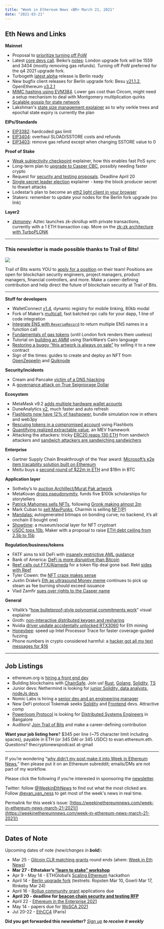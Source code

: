 ```yaml
---
title: "Week in Ethereum News <BR> March 21, 2021"
date: "2021-03-21"
---
```


## **Eth News and Links**

**Mainnet**

- Proposal to [prioritize turning off PoW](https://github.com/ethereum/pm/issues/278)
- Latest [core devs call](https://youtu.be/AclPXsRlgSc?t=26). Beiko’s [notes](https://twitter.com/TimBeiko/status/1372959274070986754): London upgrade fork will be 1559 and 3404 (mostly removing gas refunds). Turning off PoW preferred for the q4 2021 upgrade fork.
- Turbogeth [latest alpha](https://github.com/ledgerwatch/turbo-geth/releases/tag/v2021.03.01) release is Berlin ready
- New bugfix client releases for Berlin upgrade fork: Besu [v21.1.2](https://github.com/hyperledger/besu/releases/tag/21.1.2), OpenEthereum [v3.2.1](https://github.com/openethereum/openethereum/releases/tag/v3.2.1)
- [MiMC hashing using EVM384](https://hackmd.io/bHRfQfWaRmuIbNLTEQ6fyg). Lower gas cost than Circom, might need a setup mechanism to deal with Montgomery multiplication quirks
- [Scalable gossip for state network](https://ethresear.ch/t/scalable-gossip-for-state-network/8958)
- Lakshman's [state size management explainer](https://twitter.com/lakshmansankar/status/1372645109414563840) as to why verkle trees and epochal state expiry is currently the plan

**EIPs/Standards**

- [EIP3382](https://eips.ethereum.org/EIPS/eip-3382): hardcoded gas limit
- [EIP3404](https://github.com/ethereum/EIPs/blob/b52d409cdbdc6d296890913b3521a96b6d1bca04/EIPS/eip-3404.md): overhaul SLOAD/SSTORE costs and refunds
- [EIP3403](https://github.com/ethereum/EIPs/blob/8b1c4f7be8580bff9da11c6b099201b72f57fe3f/EIPS/eip-3403.md): remove gas refund except when changing SSTORE value to 0

**Proof of Stake**

- [Weak subjectivity checkpoint](https://eth2-fork-mon.stokes.io/#nav-ws-data) explainer, how this enables fast PoS sync
- Long-term plan to [upgrade to Casper CBC](https://www.reddit.com/r/ethereum/comments/m8pvfb/longterm_cbc_casper_plans/), possibly needing faster crypto
- Request for [security and testing proposals](https://notes.ethereum.org/@lsankar/security-rfp). Deadline April 20
- [Single secret leader election](https://www.reddit.com/r/ethereum/comments/m9j5cy/single_secret_leader_election_protocols/) explainer - keep the block producer secret to thwart attacks
- Lodestar’s plan to become an [eth2 light client in your browser](https://medium.com/chainsafe-systems/a-lodestar-for-eth2-da9e1a1ea8f2)
- Stakers: remember to update your nodes for the Berlin fork upgrade (no link)

**Layer2**

- [zkmoney](https://medium.com/aztec-protocol/launching-aztec-2-0-rollup-ac7db8012f4b): Aztec launches zk-zkrollup with private transactions, currently with a 1 ETH transaction cap. More on the [zk-zk architecture with TurboPLONK](https://medium.com/aztec-protocol/aztecs-zk-zk-rollup-looking-behind-the-cryptocurtain-2b8af1fca619)

* * *

### **This newsletter is made possible thanks to Trail of Bits!**

![](https://weekinethereumnews.com/wp-content/uploads/2020/05/2314423.jpeg)

Trail of Bits wants YOU to [apply for a position](https://www.trailofbits.com/careers) on their team! Positions are open for blockchain security engineers, project managers, product managers, financial controllers, and more. Make a career-defining contribution and help direct the future of blockchain security at Trail of Bits.

* * *

**Stuff for developers**

- WalletConnect [v1.4](https://github.com/WalletConnect/walletconnect-monorepo/releases/tag/1.4.0), dynamic registry for mobile linking, 80kb modal
- Fork of Maker’s [multicall](https://github.com/0xsequence/sequence.js/tree/master/packages/multicall), fast batched rpc calls for your dapp, 1 line of code integration
- [Integrate ENS with `ReverseRecord`](https://medium.com/the-ethereum-name-service/integrate-ens-reverse-record-into-your-dapp-to-show-ownership-and-participation-of-your-users-882a4703fee2) to return multiple ENS names in a function call
- [Fundamentals of gas tokens](https://blog.openzeppelin.com/fundamentals-of-gas-tokens/) (until London fork renders them useless)
- Tutorial on [building an AMM](https://www.cairo-lang.org/build-a-scalable-cairo-basesd-automated-market-maker/) using StarkWare’s Cairo language
- [Restoring a buggy “this artwork is always on sale”](https://blog.simondlr.com/posts/the-story-of-restoring-a-digital-artwork-that-is-always-on-sale) by selling it to a new contract
- Sign of the times: guides to create and deploy an NFT from [OpenZeppelin](https://forum.openzeppelin.com/t/create-an-nft-and-deploy-to-a-public-testnet-using-remix/6358) and [Quiknode](https://www.quiknode.io/guides/solidity/how-to-create-and-deploy-an-erc-721-nft)

**Security/incidents**

- Cream and Pancake [victim of a DNS hijacking](https://medium.com/cream-finance/postmortem-report-of-dns-hijacking-66ab9c6ce63d)
- A [governance attack on True Seigniorage Dollar](https://twitter.com/TrueSeigniorage/status/1370956726489415683)

**Ecosystem**

- MetaMask v9.2 [adds multiple hardware wallet acounts](https://github.com/MetaMask/metamask-extension/releases/tag/v9.2.0)
- DuneAnalytics [v2](https://duneanalytics.com/blog/dune-v2), much faster and auto refresh
- [Flashbots now have 12% of hashpower](https://medium.com/flashbots/flashbots-transparency-report-february-2021-8ac45b467d0a), bundle simulation now in ethers and web3py
- [Rescuing tokens in a compromised account](https://twitter.com/smpalladino/status/1373048978443472897) using Flashbots
- [Quantifying realized extractable value](https://hackmd.io/IGlkjRDrTmSJf_MM_f2Bcg), an MEV framework
- Attacking the attackers: tricky [ERC20 reaps 130 ETH](https://twitter.com/fifikobayashi/status/1372916327837405184) from sandwich attackers and [sandwich attackers are sandwiching sandwichers](https://twitter.com/fifikobayashi/status/1372338964326092802)

**Enterprise**

- Gartner Supply Chain Breakthrough of the Year award: [Microsoft’s e2e item tracability solution built on Ethereum](https://www.gartner.com/en/newsroom/press-releases/2021-03-18-gartner-announces-supply-chain-winners-of-the-2021-power-of-the-profession-awards)
- Meitu buys a [second round of $22m in ETH](https://corp-static.meitu.com/corp-new/ENG.pdf) and $18m in BTC

**Application layer**

- Sotheby’s to [auction Archillect/Murat Pak artwork](https://www.sothebys.com/en/coming-soon-collaboration-with-leading-digital-artist-pak)
- MetaKovan [drops pseudonymity](https://metapurser.substack.com/p/nfts-the-first-5000-beeples), funds five $100k scholarships for storytellers
- [Patrick Mahomes sells NFTs](https://www.espn.com/nfl/story/_/id/31078049/kansas-city-chiefs-patrick-mahomes-enters-world-nfts), following [Gronk making almost 2m](https://twitter.com/NTmoney/status/1371256030982668289)
- Mark Cuban to [sell MavPunks](https://twitter.com/mcuban/status/1373434052649320449), Charmin is selling [NFT(P)](https://rarible.com/charmin)
- [Mandalas:](https://mandalas.eth.link/) autogenerated bitmaps on bonding curve; no backend, it’s all onchain (I bought one)
- [Showtime](https://tryshowtime.com/): a museum/social layer for NFT cryptoart
- [USDC tops 10b](https://www.circle.com/blog/usdc-market-cap-tops-10-billion), Maker with a proposal to raise [ETH debt ceiling from 2.5b to 15b](https://twitter.com/MakerDAO/status/1372979697517174785)

**Regulation/business/tokens**

- FATF aims to kill DeFi with [insanely restrictive AML guidance](http://www.fatf-gafi.org/media/fatf/documents/recommendations/March%202021%20-%20VA%20Guidance%20update%20-%20Sixth%20draft%20-%20Public%20consultation.pdf)
- Bank of America: [DeFi is more disruptive than Bitcoin](https://www.coindesk.com/bank-of-america-defi-potentially-more-disruptive-than-bitcoin)
- [Reef calls out FTX/Alameda](https://medium.com/reef-finance/our-official-response-to-recent-events-regarding-alameda-a1978f7fbe57) for a token flip deal gone bad. Rekt [sides with Reef](https://www.rekt.news/reef-vs-alameda/)
- Tyler Cowen: the [NFT craze makes sense](https://www.bloomberg.com/opinion/articles/2021-03-17/the-nft-craze-actually-does-make-sense)
- Justin Drake’s [Eth as ultrasound Money meme](https://twitter.com/drakefjustin/status/1371755140399632388) continues to pick up steam as fee burning should exceed issuance
- Vlad Zamfir [sues over rights to the Casper name](https://twitter.com/VladZamfir/status/1372323671310807040)

**General**

- Vitalik’s “[how bulletproof-style polynomial commitments work](https://twitter.com/VitalikButerin/status/1371844878968176647)” visual explainer
- Groth: [non-interactive distributed keygen and resharing](https://eprint.iacr.org/2021/339)
- Nvidia [driver update accidentally unlocked RTX3060](https://www.msn.com/en-us/news/technology/nvidia-confirms-it-accidentally-unlocked-rtx-3060-ethereum-mining/ar-BB1eDzHA) for Eth mining
- [Honeybee](https://blog.trailofbits.com/2021/03/19/un-bee-lievable-performance-fast-coverage-guided-fuzzing-with-honeybee-and-intel-processor-trace/): speed up Intel Processor Trace for faster coverage-guided fuzzing
- Phone numbers in crypto considered harmful: a [hacker got all my text messages for $16](https://www.vice.com/en/article/y3g8wb/hacker-got-my-texts-16-dollars-sakari-netnumber)

* * *

## **Job Listings**

- ethereum.org is [hiring a front end dev](https://ethereum.bamboohr.com/jobs/view.php?id=32)
- Building blockchains with [ChainSafe](https://chainsafe.io/careers/openpositions). Join us! [Rust](https://chainsafe.io/careers/openpositions/rust-developer), [Golang](https://chainsafe.io/careers/openpositions/lead-golang-developer), [Solidity](https://chainsafe.io/careers/openpositions/solidity-engineer), [TS](https://chainsafe.io/careers/openpositions/ethereum-typescript-developer)
- Junior devs: Nethermind is looking for [junior Solidity, data analysts, nodeJs devs](https://twitter.com/nethermindeth/status/1371830788329779210)
- Nomic Labs is hiring a [senior dev and an engineering manager](https://www.notion.so/Nomic-Labs-jobs-991b37c547554f75b89a95f437fd5056)
- New DeFi protocol Tokemak seeks [Solidity](https://opolist.opolis.co/opps/8/) and [Frontend](https://opolist.opolis.co/opps/9/) devs. Attractive comp
- [Powerloom Protocol](https://powerloom.io/) is looking for [Distributed Systems Engineers](https://angel.co/company/powerloom/jobs) in Bangalore
- Auditors! [Join Trail of Bits](https://jobs.lever.co/trailofbits/4f459855-3299-462f-9e73-299a840d5baf) and make a career-defining contribution

**Want your job listing here**? $345 per line (~75 character limit including spaces), payable in ETH (or 345 DAI or 345 USDC) to evan.ethereum.eth. Questions? thecryptonewspodcast at-gmail

* * *

If you’re wondering “[why didn’t my post make it into Week in Ethereum News](https://www.evanvanness.com/post/179914035841/why-didnt-my-post-make-the-newsletter),” then please put it on an Ethereum subreddit; emails/DMs are not part of my workflow.

Please click the following if you’re interested in sponsoring the [newsletter](https://www.evanvanness.com/post/625741875743227904/evan-is-live-on-balancer).

Twitter: follow [@WeekinEthNews](https://twitter.com/WeekInEthNews) to find out what the most clicked are. Follow [@evan\_van\_ness](https://twitter.com/evan_van_ness) to get most of the week's news in real time.

Permalink for this week’s issue: [https://weekinethereumnews.com/week-in-ethereum-news-march-21-2021/](https://weekinethereumnews.com/week-in-ethereum-news-march-21-2021/)

* * *

## **Dates of Note**

Upcoming dates of note _(_new/changes in **bold**_)_**:**

- Mar 25 - [Gitcoin CLR matching grants](https://gitcoin.co/grants/) round ends (ahem: [Week in Eth News](https://gitcoin.co/grants/237/week-in-ethereum-news))
- **Mar 27 - Ethstaker’s [“learn to stake” workshop](https://ethstaker.cc/ethereum-2-0-validator-workshop-2/)**
- Apr 9 - May 14 - ETHGlobal’s [Scaling Ethereum](https://scaling.ethglobal.co/) hackathon
- April 14 - [Berlin upgrade fork](https://github.com/ethereum/pm/issues/248#issuecomment-782069875) (testnets: Ropsten Mar 10, Goerli Mar 17, Rinkeby Mar 24)
- April 16 - [Rollup community grant](https://esp.ethereum.foundation/en/rollup-grants/) applications due
- **April 20 - deadline for [beacon chain security and testing RFP](https://notes.ethereum.org/@lsankar/security-rfp)**
- April 22 - [Ethereum in the Enterprise 2021](https://www.conference2021.entethalliance.org/)
- May 14 - papers due for [WoSCA 2021](https://trailofbits.github.io/WoSCA/)
- Jul 20-22 - [EthCC4](https://ethcc.io/) (Paris)

**Did you get forwarded this newsletter?** _[Sign up](https://weekinethereum.substack.com/subscribe#about) **to receive it weekly**_
